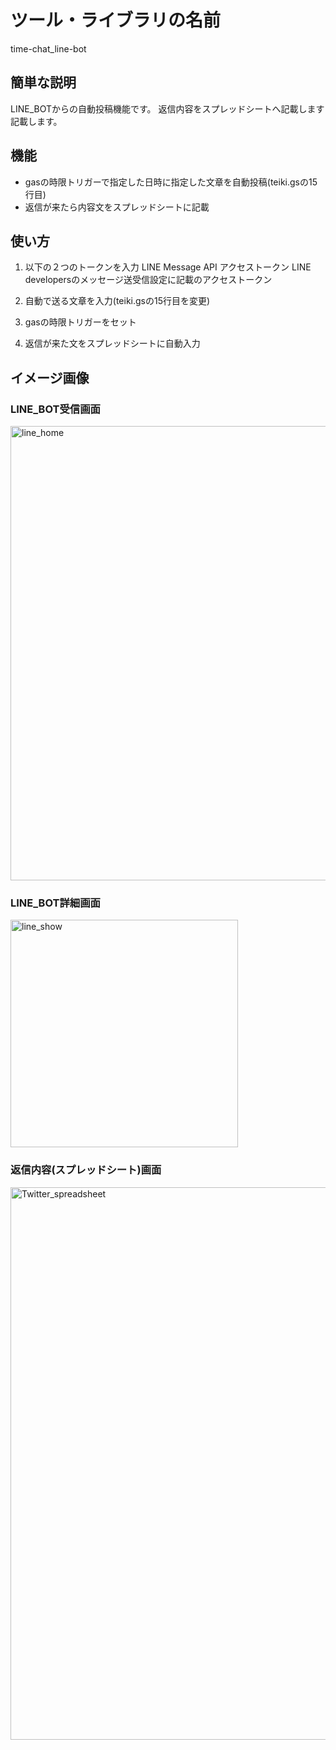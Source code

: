 # ツール・ライブラリの名前

time-chat_line-bot

## 簡単な説明

LINE_BOTからの自動投稿機能です。
返信内容をスプレッドシートへ記載します記載します。

## 機能
- gasの時限トリガーで指定した日時に指定した文章を自動投稿(teiki.gsの15行目)
- 返信が来たら内容文をスプレッドシートに記載

## 使い方

1. 以下の２つのトークンを入力
    LINE Message API アクセストークン
    LINE developersのメッセージ送受信設定に記載のアクセストークン
    
2. 自動で送る文章を入力(teiki.gsの15行目を変更)

3. gasの時限トリガーをセット

4. 返信が来た文をスプレッドシートに自動入力 


## イメージ画像
### LINE_BOT受信画面
<img width="727" alt="line_home" src="https://user-images.githubusercontent.com/71483628/116628696-a7c1a980-a98a-11eb-9a00-17ac8ba4472c.png">

### LINE_BOT詳細画面
<img width="364" alt="line_show" src="https://user-images.githubusercontent.com/71483628/116628703-aabc9a00-a98a-11eb-8959-134c2fcad384.png">

### 返信内容(スプレッドシート)画面
<img width="884" alt="Twitter_spreadsheet" src="https://user-images.githubusercontent.com/71483628/116628722-b5772f00-a98a-11eb-8e2d-2426ad954dba.png">
